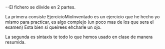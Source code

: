 --El fichero se diivide en 2 partes.

La primera consiste EjercicioMioInventado es un ejercicio que he hecho yo mismo para
practicar, es algo complejo (un poco mas de los que sera el examen)
Esta bien si queirees ehcharle un ojo.

La segunda es sintaxis te todo lo que hemos usado en clase de manera resumida.